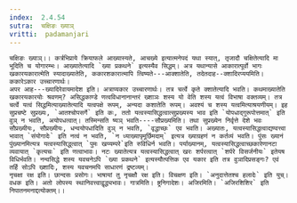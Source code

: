 ```yaml
---
index:  2.4.54
sutra:  चक्षिङः ख्याञ्
vritti:  padamanjari
---
```


	चक्षिङः ख्याञ्।। कर्त्रभिप्राये क्रियाफले आख्यास्यते, आचख्ये इत्यात्मनेपदं यथा स्यात्, तृजादौ चक्षितेत्यादि मा भूदिति च योगारम्भः। आख्यातेत्यादि `ख्या प्रकथने` इत्यस्यैव सिद्धम्। अत्र यथान्यासे आकारात्पूर्वो भागः खकारयकारात्मेति स्यादाख्यातेति, ककारशकारात्मापि त्विष्यते---आक्शातेति, तदेतदाह--क्शादिरप्ययमिति। ककारेऽकार उच्चारणार्थः।
	अपर आह---ख्यादिरेवायमादेश इति। अत्राप्यकार उच्चारणार्थः। तत्र चर्त्वे कृते क्शातेत्यादि भवति। कथमाख्यातेति खकारयकारयोः श्रवणम्? असिद्धकाण्डे णत्वविधानानान्तरं ख्शाञः शस्य यो वेति शस्य यत्वं विभाषा वक्तव्यम्। तत्र चर्त्वे यत्वं सिद्धमित्याख्यातेत्यादि यत्वपक्षे रूपम्, अन्यदा कशातेति रूपम्। अवश्यं च शस्य यत्वमित्याश्रयणीयम्। इह सुप्रचष्टे सुप्रख्यः, `आतश्चोपसर्गे` इति कः, ततो यत्वस्यासिद्धत्वात्सुप्रख्यस्य भाव इति `योपधाद्गुरूपोत्तमात्` इति वुञ् न भवति, अयोपधत्वात्। तस्मिन्सति ष्यञ् भवति----सौप्रख्यमिति। तथा सुप्रख्येन निर्वृत्ते देशे भवः सौप्रख्यीयः, सौप्रख्यीयः, धन्वयोपधादिति वुञ् न भवति, `वृद्धाच्छः` एव भवति। अख्यातः, यत्वस्यासिद्धत्वाद्यण्वत्त्वा भावात् `संयोगादेः` इति नत्वं न भवति, `न ध्याख्यापृमूर्छिमदाम्` इत्यत्र ख्याग्रहणं न कर्तव्यं भवति। पुंसः ख्यानं पुंख्यानमित्यत्र यत्वस्यासिद्ध्त्वात् `पुमः खय्यम्परे`इति रुविधिर्न भवति। पर्याख्यानम्, यत्वस्यासिद्धत्वाच्छकारेणानटा व्यवायात् `कृत्यचः` इति णत्वाभावः। नटः ख्यातेत्यत्र यत्वस्यासिद्धत्वात् खरः शर्परत्वात् `शर्परे विसर्जनीयः` इतेयष विधिर्भवति। नन्वसिद्धे शस्य यवचनेऽपि `ख्या प्रकथने` इत्यस्यौत्पत्तिक एव यकार इति तत्र वुञादिप्रसङ्गः? एवं तर्हि सोऽपि ख्शादिः, शस्य यवचनमपि साधारणं द्रष्टव्यम्।
	नृचक्षा रक्ष इति। छान्दसः प्रसोगः। भाषायां तु नृचक्षौ रक्ष इति। विचक्षण इति। `अनुदात्तेतश्च हलादेः` इति युच्। वधक इति। अतो लोपस्य स्थानिवत्त्वाद्वृद्ध्यभावः। गात्रमिति। ष्ट्रनिगादेशः। अजिरमिति। `अजिरशिशिर` इति निपातनमनाद्दत्योक्तम्।।
